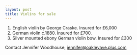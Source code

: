```yaml
---
layout: post
title: Violins for sale
---
```

1. English violin by George Craske. Insured for £6,000
2. German violin c.1880.  Insured for £700.
3. Silver mounted ebony German violin bow.  Insured for £300

Contact Jennifer Woodhouse, jennifer@oakleyave.plus.com
